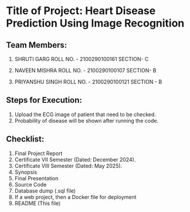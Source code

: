 # Title of Project: Heart Disease Prediction Using Image Recognition 

## Team Members:
1. SHRUTI GARG
   ROLL NO. - 2100290100161
   SECTION-  C

2. NAVEEN MISHRA
   ROLL NO. - 2100290100107
   SECTION- B

3. PRIYANSHU SINGH
   ROLL NO. - 2100290100121
   SECTION - B

## Steps for Execution:
1. Upload the ECG image of patient that need to be checked.
2. Probability of disease will be shown after running the code.
   

## Checklist:
1. Final Project Report
2. Certificate VII Semester (Dated: December 2024).
3. Certificate VIII Semester (Dated: May 2025).
4. Synopsis
5. Final Presentation
6. Source Code
7. Database dump (.sql file)
8. If a web project, then a Docker file for deployment
9. README (This file)
